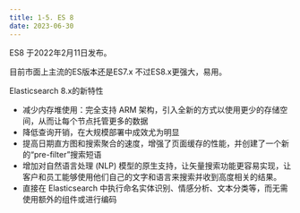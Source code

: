 ```yaml
---
title: 1-5. ES 8
date: 2023-06-30
---
```

ES8 于2022年2月11日发布。

目前市面上主流的ES版本还是ES7.x 不过ES8.x更强大，易用。

Elasticsearch 8.x的新特性
- 减少内存堆使用：完全支持 ARM 架构，引入全新的方式以使用更少的存储空间，从而让每个节点托管更多的数据
- 降低查询开销，在大规模部署中成效尤为明显
- 提高日期直方图和搜索聚合的速度，增强了页面缓存的性能，并创建了一个新的“pre-filter”搜索短语
- 增加对自然语言处理 (NLP) 模型的原生支持，让矢量搜索功能更容易实现，让客户和员工能够使用他们自己的文字和语言来搜索并收到高度相关的结果。
- 直接在 Elasticsearch 中执行命名实体识别、情感分析、文本分类等，而无需使用额外的组件或进行编码

